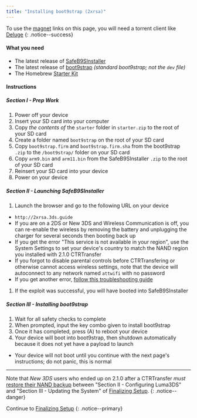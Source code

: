 ```yaml
---
title: "Installing boot9strap (2xrsa)"
---
```


To use the [magnet](https://en.wikipedia.org/wiki/Magnet_URI_scheme) links on this page, you will need a torrent client like [Deluge](http://dev.deluge-torrent.org/wiki/Download)
{: .notice--success}

#### What you need

* The latest release of [SafeB9SInstaller](https://github.com/d0k3/SafeB9SInstaller/releases/latest)
* The latest release of [boot9strap](https://github.com/SciresM/boot9strap/releases/latest) *(standard boot9strap; not the `dev` file)*
* The Homebrew [Starter Kit](http://smealum.github.io/ninjhax2/starter.zip)

#### Instructions

##### Section I - Prep Work

1. Power off your device
1. Insert your SD card into your computer
1. Copy _the contents of_ the `starter` folder in `starter.zip` to the root of your SD card
1. Create a folder named `boot9strap` on the root of your SD card
1. Copy `boot9strap.firm` and `boot9strap.firm.sha` from the boot9strap `.zip` to the `/boot9strap/` folder on your SD card
1. Copy `arm9.bin` and `arm11.bin` from the SafeB9SInstaller `.zip` to the root of your SD card
1. Reinsert your SD card into your device
1. Power on your device

##### Section II - Launching SafeB9SInstaller

1. Launch the browser and go to the following URL on your device
  + `http://2xrsa.3ds.guide`
  + If you are on a 2DS or New 3DS and Wireless Communication is off, you can re-enable the wireless by removing the battery and unplugging the charger for several seconds then booting back up
  + If you get the error "This service is not available in your region", use the System Settings to set your device's country to match the NAND region you installed with 2.1.0 CTRTransfer
  + If you forgot to disable parental controls before CTRTransfering or otherwise cannot access wireless settings, note that the device will autoconnect to any network named `attwifi` with no password
  + If you get another error, [follow this troubleshooting guide](troubleshooting#ts_browser)
1. If the exploit was successful, you will have booted into SafeB9SInstaller

##### Section III - Installing boot9strap

1. Wait for all safety checks to complete
1. When prompted, input the key combo given to install boot9strap
1. Once it has completed, press (A) to reboot your device
1. Your device will boot into boot9strap, then shutdown automatically because it does not yet have a payload to launch
  + Your device will not boot until you continue with the next page's instructions; do not panic, this is normal

___

Note that *New 3DS* users who ended up on 2.1.0 after a CTRTransfer *must* [restore their NAND backup](godmode9-usage#nand_restore) between "Section II - Configuring Luma3DS" and "Section III - Updating the System" of [Finalizing Setup](finalizing-setup).
{: .notice--danger}

Continue to [Finalizing Setup](finalizing-setup)
{: .notice--primary}
